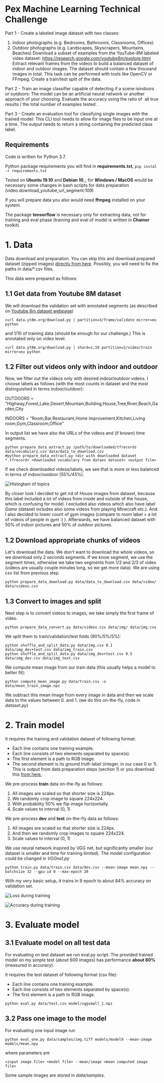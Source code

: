 # Pex Machine Learning Technical Challenge #

Part 1 - Create a labeled image dataset with two classes:
1. Indoor photographs (e.g. Bedrooms, Bathrooms, Classrooms, Offices)
2. Outdoor photographs (e.g. Landscapes, Skyscrapers, Mountains, Beaches)
Download a subset of examples from the YouTube-8M labeled video dataset:
https://research.google.com/youtube8m/explore.html
Extract relevant frames from the videos to build a balanced dataset of indoor and outdoor
images. The dataset should contain a few thousand images in total. This task can be performed
with tools like OpenCV or FFmpeg.
Create a train/test split of the data.

Part 2 - Train an image classifier​ capable of detecting if a scene is ​indoors or outdoors​:
The model can be an artificial neural network or another approach of your choosing.
Evaluate the accuracy using the ratio of ​ all true results / the total number of examples tested​ .

Part 3 - Create an evaluation tool for classifying single images with the trained model:
This CLI tool needs to allow for image files to be input one at a time.
The output needs to return a string containing the predicted class label.


## Requirements ##
Code is written for Python 3.7. 

Python package requirements you will find in __requirements.txt__, 
```pip instal -r requirements.txt```

Tested on __Ubuntu 19.10__ and __Debian 10___; for __Windows / MacOS__ would be necessary some changes in bash 
scripts for data preparation (video.download_youtube_url_segment:109)

If you will prepare data you also would need __ffmpeg__ installed on your system. 

The package __tensorflow__ is necessary 
only for extracting data, not for training and eval phase (training and eval of model
 is written in __Chainer__ toolkit).

# 1. Data #

Data download and preparation. You can skip this and download prepared dataset (zipped images)
[directly from here](https://here.com). Possibly, you will need to fix the paths in data/*.csv files.

This data were prepared as follows:

## 1.1 Get data from Youtube 8M dataset ##

We will download the validation set with annotated segments (as described on [Youtube 8m dataset webpage](https://research.google.com/youtube8m/download.html))

```curl data.yt8m.org/download.py | partition=3/frame/validate mirror=eu python```

and 1/10 of training data (should be enough for our challenge.) This is annotated only on video level.

```curl data.yt8m.org/download.py | shard=1,10 partition=2/video/train mirror=eu python```

## 1.2 Filter out videos only with indoor and outdoor ##

Now, we filter out the videos only with desired indoor/outdoor videos.
I choose labels as follows (with the most counts in dataset and the most distinguished in terms 
indoor/outdoor):

OUTDOORS = "Highway,Forest,Lake,Desert,Mountain,Building,House,Tree,River,Beach,Garden,City

INDOORS = "Room,Bar,Restaurant,Home improvement,Kitchen,Living room,Gym,Classroom,Office"
 
In output list we have also the URLs of the videos and (if known) time segments.
 
```
python prepare_data_extract.py /path/to/downloaded/tfrecords data/vocabulary.csv data/data_to_download.csv
#python prepare_data_extract.py <dir with downloaded dataset *.tfrecord> <downloaded vocabulary from dataes dataset> <output file>
```

If we check downloaded videos/labels, we see that is more or less balanced in terms of 
 indoor/outdoor (55%/45%).
 
 ![Histogtam of topics](https://github.com/dansoutner/pex-ml-challenge/blob/master/data/dataset_topic_hist.png)
 
 By closer look I decided to get rid of _House_ images from dataset, because 
 this label included a lot of videos from inside and outside of the house,
  which is confusing for model. I excluded also videos which also have label _Game_ 
  (dataset includes also some videos from playing Minecraft etc.). And I also decided to lower count of _gym_ images (compare to 
 room label = a lot of videos of people in gym :) ). Afterwards, we have balanced dataset with 50% 
 of indoor pictures and 50% of outdoor pictures.  
 
## 1.2 Download appropriate chunks of videos ##

Let's download the data. We don't want to download the whole videos, so we download only 2 seconds segments.
If we know segment, we use the segment times, otherwise we take two segments from 1/3 and 2/3 of video 
(videos are usually couple minutes long, so we get more data).
We are using csv list from previous step.

```
python prepare_data_download.py data/data_to_download.csv data/video/ data/videos.csv
```

## 1.3 Convert to images and split ##

Next step is to convert videos to images, we take simply the first frame of video.

```
python prepare_data_convert.py data/videos.csv data/img/ data/img.csv
```

We split them to train/validation/test folds (90%/5%/5%):

```
python shuffle_and_split_data.py data/img.csv 0.1 data/img_dev+test.csv data/img_train.csv
python shuffle_and_split_data.py data/img_dev+test.csv 0.5 data/img_dev.csv data/img_test.csv
```

We compute mean image from our train data (this usually helps a model to better fit):

```python compute_mean_image.py data/train.csv -o data/mean_train_image.npz```

We subtract this mean image from every image in data and then we scale data to the values between 0. and 1. (we do this on-the-fly, code in _dataset.py_)

# 2. Train model #

It requires the training and validation dataset of following format:
- Each line contains one training example.
- Each line consists of two elements separated by space(s).
- The first element is a path to RGB image.
- The second element is its ground truth label (integer, in our case 0 or 1).
This is output from data preparation steps (section 1) or you download this [from here.](here.com)

We pre-process __train__ data on-the-fly as follows: 

1. All images are scaled so that shorter size is 224px.
2. We randomly crop image to square 224x224.
3. With probability 50% we flip image horizontally.
4. Scale values to interval (0, 1)

We pre-process __dev__ and __test__ on-the-fly data as follows: 

1. All images are scaled so that shorter size is 224px.
2. And then we randomly crop images to square 224x224.
3. Scale values to interval (0, 1)

We use neural network inspired by VGG net, but significantly smaller
 (our dataset is smaller and time 
for training limited). The model configuration could be changed in _VGGnet.py_

```python train.py data/train.csv data/dev.csv --mean-image mean.npy --batchsize 32 --gpu-id 0 --max-epoch 20```

With my very basic setup, it trains in 9 epoch to about 84% accuracy on validation set.

![Loss during training](https://github.com/dansoutner/pex-ml-challenge/blob/master/models/loss.png)

![Accuracy during training](https://github.com/dansoutner/pex-ml-challenge/blob/master/models/accuracy.png)

# 3. Evaluate model #

## 3.1 Evaluate model on all test data ##

For evaluating on test dataset we run eval.py script.
The provided trained model on my simple test (about 600 images) has 
performance __about 80%__ (measured in accuracy).   

It requires the test dataset of following format (csv file):
- Each line contains one training example.
- Each line consists of two elements separated by space(s).
- The first element is a path to RGB image.

```python eval.py data/test.csv model/vggsmall_1.npz ```

## 3.2 Pass one image to the model ##
For evaluating one input image run 

```python eval_one.py data/samples/img.tiff models/model9 --mean-image models/mean.npy```

where parameters are 
```
<input image file> <model file> --mean/image <mean computed image file>
```

Some sample images are stored in _data/samples_.
